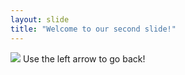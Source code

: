 ```yaml
---
layout: slide
title: "Welcome to our second slide!"
---
```

![](http://i.imgur.com/OUkLi.gif)
Use the left arrow to go back!
